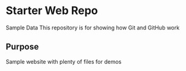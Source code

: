 # Starter Web Repo
Sample Data
This repository is for showing how Git and GitHub work

## Purpose

Sample website with plenty of files for demos
